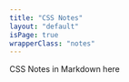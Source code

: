 ```yaml
---
title: "CSS Notes"
layout: "default"
isPage: true
wrapperClass: "notes"
---
```


CSS Notes in Markdown here